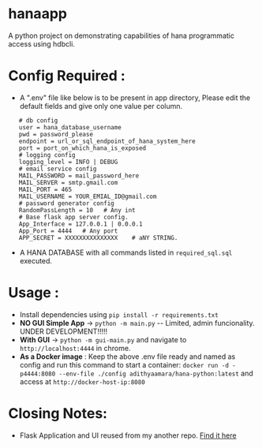 # hanaapp

A python project on demonstrating capabilities of hana programmatic access using hdbcli.

# Config Required : 

 - A ".env" file like below is to be present in app directory, Please edit the default fields and give only one value per column.
 ```text
    # db config
    user = hana_database_username
    pwd = password_please
    endpoint = url_or_sql_endpoint_of_hana_system_here
    port = port_on_which_hana_is_exposed
    # logging config
    logging_level = INFO | DEBUG
    # email service config
    MAIL_PASSWORD = mail_password_here
    MAIL_SERVER = smtp.gmail.com
    MAIL_PORT = 465
    MAIL_USERNAME = YOUR_EMIAL_ID@gmail.com
    # password generator config
    RandomPassLength = 10   # Any int
    # Base flask app server config.
    App_Interface = 127.0.0.1 | 0.0.0.1
    App_Port = 4444   # Any port 
    APP_SECRET = XXXXXXXXXXXXXXX    # aNY STRING.
 ```  

- A HANA DATABASE with all commands listed in `required_sql.sql` executed.

# Usage :
- Install dependencies using `pip install -r requirements.txt`
- **NO GUI Simple App** -> `python -m main.py` -- Limited, admin funcionality. UNDER DEVELOPMENT!!!!!
- **With GUI** -> `python -m gui-main.py` and navigate to `http://localhost:4444` in chrome.
- **As a Docker image** : Keep the above .env file ready and named as config and run this command to start a container: `docker run -d -p4444:8080 --env-file ./config adithyaamara/hana-python:latest` and access at `http://docker-host-ip:8080`

# Closing Notes:
 - Flask Application and UI reused from my another repo. [Find it here](https://github.com/adithyaamara/FlaskApp.git)
